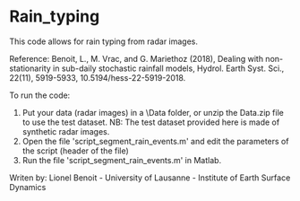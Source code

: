 # Rain_typing

This code allows for rain typing from radar images.

Reference: Benoit, L., M. Vrac, and G. Mariethoz (2018), Dealing with non-stationarity in sub-daily stochastic rainfall models, Hydrol. Earth Syst. Sci., 22(11), 5919-5933, 10.5194/hess-22-5919-2018.

To run the code:
1) Put your data (radar images) in a \Data folder, or unzip the Data.zip file to use the test dataset. NB: The test dataset provided here is made of synthetic radar images.
2) Open the file 'script_segment_rain_events.m' and edit the parameters of the script (header of the file)
3) Run the file 'script_segment_rain_events.m' in Matlab.

Writen by: Lionel Benoit - University of Lausanne - Institute of Earth Surface Dynamics
